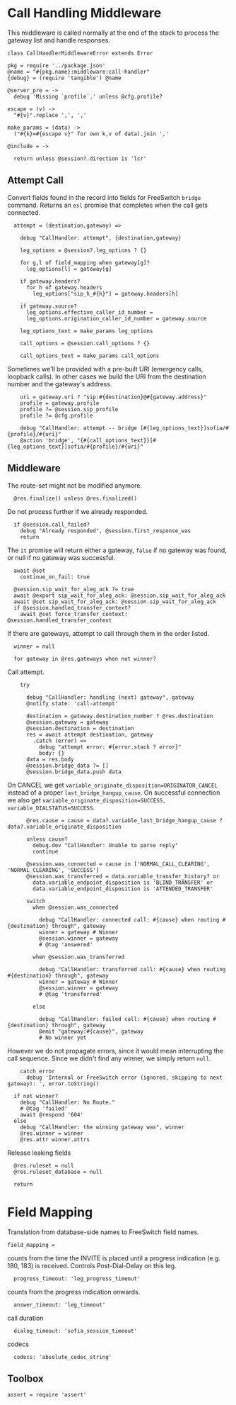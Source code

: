 Call Handling Middleware
========================

This middleware is called normally at the end of the stack to process the gateway list and handle responses.

    class CallHandlerMiddlewareError extends Error

    pkg = require '../package.json'
    @name = "#{pkg.name}:middleware:call-handler"
    {debug} = (require 'tangible') @name

    @server_pre = ->
      debug 'Missing `profile`.' unless @cfg.profile?

    escape = (v) ->
      "#{v}".replace ',', ','

    make_params = (data) ->
      ("#{k}=#{escape v}" for own k,v of data).join ','

    @include = ->

      return unless @session?.direction is 'lcr'

Attempt Call
------------

Convert fields found in the record into fields for FreeSwitch `bridge` command.
Returns an `esl` promise that completes when the call gets connected.

      attempt = (destination,gateway) =>

        debug "CallHandler: attempt", {destination,gateway}

        leg_options = @session?.leg_options ? {}

        for g,l of field_mapping when gateway[g]?
          leg_options[l] = gateway[g]

        if gateway.headers?
          for h of gateway.headers
            leg_options["sip_h_#{h}"] = gateway.headers[h]

        if gateway.source?
          leg_options.effective_caller_id_number =
          leg_options.origination_caller_id_number = gateway.source

        leg_options_text = make_params leg_options

        call_options = @session.call_options ? {}

        call_options_text = make_params call_options

Sometimes we'll be provided with a pre-built URI (emergency calls, loopback calls). In other cases we build the URI from the destination number and the gateway's address.

        uri = gateway.uri ? "sip:#{destination}@#{gateway.address}"
        profile = gateway.profile
        profile ?= @session.sip_profile
        profile ?= @cfg.profile

        debug "CallHandler: attempt -- bridge [#{leg_options_text}]sofia/#{profile}/#{uri}"
        @action 'bridge', "{#{call_options_text}}[#{leg_options_text}]sofia/#{profile}/#{uri}"

Middleware
----------

The route-set might not be modified anymore.

      @res.finalize() unless @res.finalized()

Do not process further if we already responded.

      if @session.call_failed?
        debug "Already responded", @session.first_response_was
        return

The `it` promise will return either a gateway, `false` if no gateway was found, or null if no gateway was successful.

      await @set
        continue_on_fail: true

      @session.sip_wait_for_aleg_ack ?= true
      await @export sip_wait_for_aleg_ack: @session.sip_wait_for_aleg_ack
      await @set sip_wait_for_aleg_ack: @session.sip_wait_for_aleg_ack
      if @session.handled_transfer_context?
        await @set force_transfer_context: @session.handled_transfer_context

If there are gateways, attempt to call through them in the order listed.

      winner = null

      for gateway in @res.gateways when not winner?

Call attempt.

        try

          debug "CallHandler: handling (next) gateway", gateway
          @notify state: 'call-attempt'

          destination = gateway.destination_number ? @res.destination
          @session.gateway = gateway
          @session.destination = destination
          res = await attempt destination, gateway
            .catch (error) =>
              debug "attempt error: #{error.stack ? error}"
              body: {}
          data = res.body
          @session.bridge_data ?= []
          @session.bridge_data.push data

On CANCEL we get `variable_originate_disposition=ORIGINATOR_CANCEL` instead of a proper `last_bridge_hangup_cause`.
On successful connection we also get `variable_originate_disposition=SUCCESS, variable_DIALSTATUS=SUCCESS`.

          @res.cause = cause = data?.variable_last_bridge_hangup_cause ? data?.variable_originate_disposition

          unless cause?
            debug.dev "CallHandler: Unable to parse reply"
            continue

          @session.was_connected = cause in ['NORMAL_CALL_CLEARING', 'NORMAL_CLEARING', 'SUCCESS']
          @session.was_transferred = data.variable_transfer_history? or
            data.variable_endpoint_disposition is 'BLIND_TRANSFER' or
            data.variable_endpoint_disposition is 'ATTENDED_TRANSFER'

          switch
            when @session.was_connected

              debug "CallHandler: connected call: #{cause} when routing #{destination} through", gateway
              winner = gateway # Winner
              @session.winner = gateway
              # @tag 'answered'

            when @session.was_transferred

              debug "CallHandler: transferred call: #{cause} when routing #{destination} through", gateway
              winner = gateway # Winner
              @session.winner = gateway
              # @tag 'transferred'

            else

              debug "CallHandler: failed call: #{cause} when routing #{destination} through", gateway
              @emit "gateway:#{cause}", gateway
              # No winner yet

However we do not propagate errors, since it would mean interrupting the call sequence. Since we didn't find any winner, we simply return `null`.

        catch error
          debug 'Internal or FreeSwitch error (ignored, skipping to next gateway): ', error.toString()

      if not winner?
        debug "CallHandler: No Route."
        # @tag 'failed'
        await @respond '604'
      else
        debug "CallHandler: the winning gateway was", winner
        @res.winner = winner
        @res.attr winner.attrs

Release leaking fields

      @res.ruleset = null
      @res.ruleset_database = null

      return


Field Mapping
=============

Translation from database-side names to FreeSwitch field names.

    field_mapping =

counts from the time the INVITE is placed until a progress indication (e.g. 180, 183) is received. Controls Post-Dial-Delay on this leg.

      progress_timeout: 'leg_progress_timeout'

counts from the progress indication onwards.

      answer_timeout: 'leg_timeout'

call duration

      dialog_timeout: 'sofia_session_timeout'

codecs

      codecs: 'absolute_codec_string'

Toolbox
-------

    assert = require 'assert'
